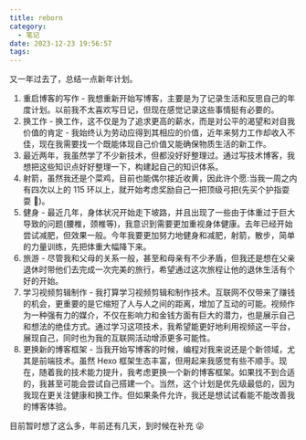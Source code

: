 ```yaml
---
title: reborn
category:
  - 笔记
date: 2023-12-23 19:56:57
tags:
---
```


又一年过去了，总结一点新年计划。

<!-- more -->

1. 重启博客的写作 - 我想重新开始写博客，主要是为了记录生活和反思自己的年度计划。以前我不太喜欢写日记，但现在感觉记录这些事情挺有必要的。
2. 换工作 - 换工作，这不仅是为了追求更高的薪水，而是对公平的渴望和对自我价值的肯定 - 我始终认为劳动应得到其相应的价值，近年来努力工作却收入不佳，现在我需要找一个既能体现自己价值又能确保物质生活的新工作。
3. 最近两年，我虽然学了不少新技术，但都没好好整理过。通过写技术博客，我想把这些知识点好好整理一下，构建起自己的知识体系。
4. 射箭，虽然我还是个菜鸡，目前也能偶尔接近收黄，因此许个愿:当我一周之内有四次以上的 115 环以上，就开始考虑奖励自己一把顶级弓把(先买个护指耍耍 🐶)。
5. 健身 - 最近几年，身体状况开始走下坡路，并且出现了一些由于体重过于巨大导致的问题(腰椎，颈椎等)，我意识到需要更加重视身体健康。去年已经开始尝试减肥，但效果一般。今年我要更加努力地健身和减肥，射箭，散步，简单的力量训练，先把体重大幅降下来。
6. 旅游 - 尽管我和父母的关系一般，甚至和母亲有不少矛盾，但我还是想在父亲退休时带他们去完成一次完美的旅行，希望通过这次旅程让他的退休生活有个好的开始。
7. 学习视频剪辑制作 - 我打算学习视频剪辑和制作技术。互联网不仅带来了赚钱的机会，更重要的是它缩短了人与人之间的距离，增加了互动的可能。视频作为一种强有力的媒介，不仅在影响力和金钱方面有巨大的潜力，也是展示自己和想法的绝佳方式。通过学习这项技术，我希望能更好地利用视频这一平台，展现自己，同时也为我的互联网活动增添更多可能性。
8. 更换新的博客框架 - 当我开始写博客的时候，编程对我来说还是个新领域，尤其是前端技术。虽然 Hexo 框架生态丰富，但用起来我感觉有些不顺手。现在，随着我的技术能力提升，我考虑更换一个新的博客框架。如果找不到合适的，我甚至可能会尝试自己搭建一个。当然，这个计划是优先级最低的，因为我现在更关注健康和换工作。但如果条件允许，我还是想试试看能不能改善我的博客体验。

目前暂时想了这么多，年前还有几天，到时候在补充 😜
